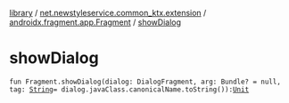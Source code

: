 [library](../../index.md) / [net.newstyleservice.common_ktx.extension](../index.md) / [androidx.fragment.app.Fragment](index.md) / [showDialog](./show-dialog.md)

# showDialog

`fun Fragment.showDialog(dialog: DialogFragment, arg: Bundle? = null, tag: `[`String`](https://kotlinlang.org/api/latest/jvm/stdlib/kotlin/-string/index.html)` = dialog.javaClass.canonicalName.toString()): `[`Unit`](https://kotlinlang.org/api/latest/jvm/stdlib/kotlin/-unit/index.html)